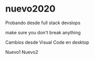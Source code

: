 # nuevo2020
Probando desde full stack devslops

make sure you don't break anything

Cambios desde Visual Code en desktop



Nuevo1
Nuevo2